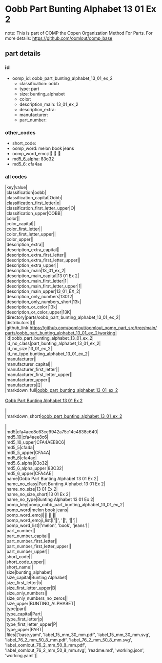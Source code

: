 # Oobb Part Bunting Alphabet 13 01 Ex 2  

note: This is part of OOMP the Oopen Organization Method For Parts. For more details: https://github.com/oomlout/oomp_base

##  part details





### id
* oomp_id: oobb_part_bunting_alphabet_13_01_ex_2
  * classification: oobb
  * type: part
  * size: bunting_alphabet
  * color: 
  * description_main: 13_01_ex_2
  * description_extra: 
  * manufacturer: 
  * part_number: 

### other_codes
* short_code: 
* oomp_word: melon book jeans
* oomp_word_emoji :melon: :book: :jeans:
* md5_6_alpha: 83o32
* md5_6: cfa4ae

### all codes 
|key|value|  
|classification|oobb|  
|classification_capital|Oobb|  
|classification_first_letter|o|  
|classification_first_letter_upper|O|  
|classification_upper|OOBB|  
|color||  
|color_capital||  
|color_first_letter||  
|color_first_letter_upper||  
|color_upper||  
|description_extra||  
|description_extra_capital||  
|description_extra_first_letter||  
|description_extra_first_letter_upper||  
|description_extra_upper||  
|description_main|13_01_ex_2|  
|description_main_capital|13 01 Ex 2|  
|description_main_first_letter|1|  
|description_main_first_letter_upper|1|  
|description_main_upper|13_01_EX_2|  
|description_only_numbers|13012|  
|description_only_numbers_short|13k|  
|description_or_color|13k|  
|description_or_color_upper|13K|  
|directory|parts/oobb_part_bunting_alphabet_13_01_ex_2|  
|distributors|[]|  
|github_link|https://github.com/oomlout/oomlout_oomp_part_src/tree/main/parts/oobb_part_bunting_alphabet_13_01_ex_2/working|  
|id|oobb_part_bunting_alphabet_13_01_ex_2|  
|id_no_class|part_bunting_alphabet_13_01_ex_2|  
|id_no_size|13_01_ex_2|  
|id_no_type|bunting_alphabet_13_01_ex_2|  
|manufacturer||  
|manufacturer_capital||  
|manufacturer_first_letter||  
|manufacturer_first_letter_upper||  
|manufacturer_upper||  
|manufacturers|[]|  
|markdown_full|[oobb_part_bunting_alphabet_13_01_ex_2](https://github.com/oomlout/oomlout_oomp_part_src/tree/main/parts/oobb_part_bunting_alphabet_13_01_ex_2/working)<br>[](https://github.com/oomlout/oomlout_oomp_part_src/tree/main/parts/oobb_part_bunting_alphabet_13_01_ex_2/working)<br>[Oobb Part Bunting Alphabet 13 01 Ex 2](https://github.com/oomlout/oomlout_oomp_part_src/tree/main/parts/oobb_part_bunting_alphabet_13_01_ex_2/working)<br><br>|  
|markdown_short|[oobb_part_bunting_alphabet_13_01_ex_2](https://github.com/oomlout/oomlout_oomp_part_src/tree/main/parts/oobb_part_bunting_alphabet_13_01_ex_2/working)<br><br>|  
|md5|cfa4aee8c63ce9942a75c14c4838c640|  
|md5_10|cfa4aee8c6|  
|md5_10_upper|CFA4AEE8C6|  
|md5_5|cfa4a|  
|md5_5_upper|CFA4A|  
|md5_6|cfa4ae|  
|md5_6_alpha|83o32|  
|md5_6_alpha_upper|83O32|  
|md5_6_upper|CFA4AE|  
|name|Oobb Part Bunting Alphabet 13 01 Ex 2|  
|name_no_class|Part Bunting Alphabet 13 01 Ex 2|  
|name_no_size|13 01 Ex 2|  
|name_no_size_short|13 01 Ex 2|  
|name_no_type|Bunting Alphabet 13 01 Ex 2|  
|oomp_key|oomp_oobb_part_bunting_alphabet_13_01_ex_2|  
|oomp_word|melon book jeans|  
|oomp_word_emoji|:melon: :book: :jeans:|  
|oomp_word_emoji_list|[':melon:', ':book:', ':jeans:']|  
|oomp_word_list|['melon', 'book', 'jeans']|  
|part_number||  
|part_number_capital||  
|part_number_first_letter||  
|part_number_first_letter_upper||  
|part_number_upper||  
|short_code||  
|short_code_upper||  
|short_name||  
|size|bunting_alphabet|  
|size_capital|Bunting Alphabet|  
|size_first_letter|b|  
|size_first_letter_upper|B|  
|size_only_numbers||  
|size_only_numbers_no_zeros||  
|size_upper|BUNTING_ALPHABET|  
|type|part|  
|type_capital|Part|  
|type_first_letter|p|  
|type_first_letter_upper|P|  
|type_upper|PART|  
|files|['base.yaml', 'label_15_mm_30_mm.pdf', 'label_15_mm_30_mm.svg', 'label_76_2_mm_50_8_mm.pdf', 'label_76_2_mm_50_8_mm.svg', 'label_oomlout_76_2_mm_50_8_mm.pdf', 'label_oomlout_76_2_mm_50_8_mm.svg', 'readme.md', 'working.json', 'working.yaml']|  
